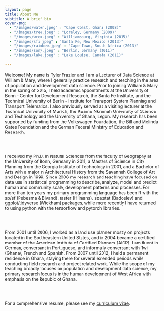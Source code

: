 ```yaml
---
layout: page
title: About Me
subtitle: A brief bio
cover-img: 
  - "/images/water.jpeg" : "Cape Coast, Ghana (2008)"
  - "/images/tree.jpeg" : "Loreley, Germany (2009)"
  - "/images/wren.jpeg" : "Williamsburg, Virginia (2015)"
  - "/images/sfi.jpeg" : "Santa Fe, New Mexico (2013)"
  - "/images/rainbow.jpeg" : "Cape Town, South Africa (2013)"
  - "/images/sony.jpeg" : "Berlin, Germany (2011)"
  - "/images/lake.jpeg" : "Lake Louise, Canada (2011)"

---
```


<p style = "font-family: 'Open Sans', 'Helvetica Neue', Helvetica, Arial, sans-serif;
  font-size: 20px;
  font-weight: 400;
  margin-bottom: 15px;
  text-align: justify;">

Welcome! My name is Tyler Frazier and I am a Lecturer of Data Science at William & Mary, where I generally practice research and teaching in the area of population and development data science.  Prior to joining William & Mary in the spring of 2015, I held academic appointments at the University of Bonn - Center for Development Research, the Santa Fe Institute, and the Technical University of Berlin - Institute for Transport System Planning and Transport Telematics. I also previously served as a visiting lecturer at the Technical University of Munich, the Kwame Nkrumah University of Science and Technology and the University of Ghana, Legon.  My research has been supported by funding from the Volkswagen Foundation, the Bill and Melinda Gates Foundation and the German Federal Ministry of Education and Research.

<br>
<br>

I received my Ph.D. in Natural Sciences from the faculty of Geography at the University of Bonn, Germany in 2011, a Masters of Science in City Planning from the Georgia Institute of Technology in 2001, and a Bachelor of Arts with a major in Architectural History from the Savannah College of Art and Design in 1999.  Since 2006 my research and teaching have focused on data use in statistical programming to describe, analyze, model and predict human and community scale, development patterns and processes. For more than ten years my primary programming language has been R with the sp/sf (Pebesma & Bivand), raster (Hijmans), spatstat (Baddeley) and ggplot/tidyverse (Wickham) packages, while more recently I have returned to using python with the tensorflow and pytorch libraries.

<br>
<br>  

From 2001 until 2006, I worked as a land use planner mostly on projects located in the Southeastern United States, and in 2004 became a certified member of the American Institute of Certified Planners (AICP).  I am fluent in German, conversant in Portuguese, and informally conversant with Twi (Ghana), French and Spanish.  From 2007 until 2012, I held a permanent residence in Ghana, staying there for several extended periods while conducting field research and project related work.  While the scope of my teaching broadly focuses on population and development data science, my primary research focus is in the human development of West Africa with emphasis on the Repubic of Ghana.

<br>
<br>

For a comprehensive resume, please see my [curriculum vitae](tyler-frazier.github.io).

</p>
